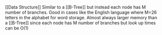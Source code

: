 [[Data Structure]]
Similar to a [[B-Tree]] but instead each node has M number of branches. Good in cases like the English language where M=26 letters in the alphabet for word storage. Almost always larger memory than a [[B-Tree]] since each node has M number of branches but look up times can be O(1)